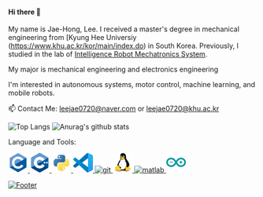 #### Hi there 👋  

My name is Jae-Hong, Lee. I received a master's degree in mechanical engineering from [Kyung Hee Universiy (https://www.khu.ac.kr/kor/main/index.do) in South Korea. Previously, I studied in the lab of [Intelligence Robot Mechatronics System](https://sites.google.com/khu.ac.kr/irms/).

My major is mechanical engineering and electronics engineering

I'm interested in autonomous systems, motor control, machine learning, and mobile robots.

📫 Contact Me: leejae0720@naver.com or leejae0720@khu.ac.kr

![Top Langs](https://github-readme-stats.vercel.app/api/top-langs/?username=JaeHongLeee&layout=compact&theme=tokyonight)
![Anurag's github stats](https://github-readme-stats.vercel.app/api?username=JaeHongLeee&show_icons=true&theme=tokyonight)

Language and Tools:

<a href="https://www.cprogramming.com/" target="_blank" rel="noreferrer"> <img src="https://raw.githubusercontent.com/devicons/devicon/master/icons/c/c-original.svg" alt="c" width="40" height="40"/> </a> <a href="https://www.w3schools.com/cpp/" target="_blank" rel="noreferrer"> <img src="https://raw.githubusercontent.com/devicons/devicon/master/icons/cplusplus/cplusplus-original.svg" alt="cplusplus" width="40" height="40"/> <a href="https://www.python.org" target="_blank" rel="noreferrer"> <img src="https://raw.githubusercontent.com/devicons/devicon/master/icons/python/python-original.svg" alt="python" width="40" height="40"/> 
<a href="https://code.visualstudio.com/" target="_blank" rel="noreferrer"> <img src="https://raw.githubusercontent.com/devicons/devicon/master/icons/vscode/vscode-original.svg" alt="vscode" width="40" height="40"/> </a> <a href="https://git-scm.com/" target="_blank" rel="noreferrer"> <img src="https://www.vectorlogo.zone/logos/git-scm/git-scm-icon.svg" alt="git" width="40" height="40"/> </a> <a href="https://www.linux.org/" target="_blank" rel="noreferrer"> <img src="https://raw.githubusercontent.com/devicons/devicon/master/icons/linux/linux-original.svg" alt="linux" width="40" height="40"/> </a> <a href="https://www.mathworks.com/" target="_blank" rel="noreferrer"> <img src="https://upload.wikimedia.org/wikipedia/commons/2/21/Matlab_Logo.png" alt="matlab" width="40" height="40"/> <a href="https://www.arduino.cc/" target="_blank" rel="noreferrer"> <img src="https://raw.githubusercontent.com/devicons/devicon/master/icons/arduino/arduino-original.svg" alt="arduino" width="40" height="40"/> </a> <a href="https://git-scm.com/" target="_blank" rel="noreferrer">

![Footer](https://capsule-render.vercel.app/api?type=waving&color=black&height=200&section=footer)
